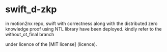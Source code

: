 # swift_d-zkp
in motion2nx repo, swift with correctness along with the distributed zero knowledge proof using NTL library have been deployed. 
kindly refer to the without_ot_final branch

under licence of the [MIT license] (licence). 
